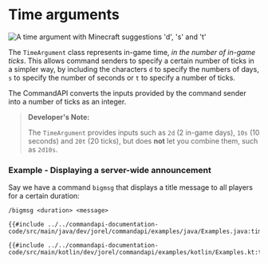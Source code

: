 # Time arguments

![A time argument with Minecraft suggestions 'd', 's' and 't'](./images/arguments/time.png)

The `TimeArgument` class represents in-game time, _in the number of in-game ticks_. This allows command senders to specify a certain number of ticks in a simpler way, by including the characters `d` to specify the numbers of days, `s` to specify the number of seconds or `t` to specify a number of ticks.

The CommandAPI converts the inputs provided by the command sender into a number of ticks as an integer.

> **Developer's Note:**
>
> The `TimeArgument` provides inputs such as `2d` (2 in-game days), `10s` (10 seconds) and `20t` (20 ticks), but does **not** let you combine them, such as `2d10s`.

<div class="example">

### Example - Displaying a server-wide announcement

Say we have a command `bigmsg` that displays a title message to all players for a certain duration:

```mccmd
/bigmsg <duration> <message>
```

<div class="multi-pre">

```java,Java
{{#include ../../commandapi-documentation-code/src/main/java/dev/jorel/commandapi/examples/java/Examples.java:timearguments}}
```

```kotlin,Kotlin
{{#include ../../commandapi-documentation-code/src/main/kotlin/dev/jorel/commandapi/examples/kotlin/Examples.kt:timearguments}}
```

</div>

</div>
